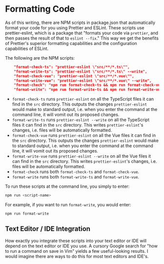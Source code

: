 # Formatting Code

As of this writing, there are NPM scripts in package.json that automatically
format your code for you using Prettier and ESLint. These scripts use
prettier-eslint, which is a package that "formats your code via `prettier`, and
then passes the result of that to `eslint --fix`." This way we get the benefits
of Prettier's superior formatting capabilities and the configuration
capabilities of ESLint.

The following are the NPM scripts:

```json
    "format-check-ts": "prettier-eslint \"src/**/*.ts\"",
    "format-write-ts": "prettier-eslint \"src/**/*.ts\" --write",
    "format-check-vue": "prettier-eslint \"src/**/*.vue\"",
    "format-write-vue": "prettier-eslint \"src/**/*.vue\" --write",
    "format-check": "npm run format-check-ts && npm run format-check-vue",
    "format-write": "npm run format-write-ts && npm run format-write-vue"
```

* `format-check-ts` runs `prettier-eslint` on all the TypeScript files it can
  find in the `src` directory. This outputs the changes `prettier-eslint` would
  make to standard output, i.e. when you enter the command at the command line,
  it will vomit out its proposed changes.
* `format-write-ts` runs `prettier-eslint --write` on all the TypeScript files
  it can find in the `src` directory. This writes `prettier-eslint`'s changes,
  i.e. files will be automatically formatted.
* `format-check-vue` runs `prettier-eslint` on all the Vue files it can find in
  the `src` directory. This outputs the changes `prettier-eslint` would make to
  standard output, i.e. when you enter the command at the command line, it will
  vomit out its proposed changes.
* `format-write-vue` runs `prettier-eslint --write` on all the Vue files it can
  find in the `src` directory. This writes `prettier-eslint`'s changes, i.e.
  files will be automatically formatted.
* `format-check` runs both `format-check-ts` and `format-check-vue`.
* `format-write` runs both `format-write-ts` and `format-write-vue`.

To run these scripts at the command line, you simply to enter:

```sh
npm run <script-name>
```

For example, if you want to run `format-write`, you would enter:

```sh
npm run format-write
```

## Text Editor / IDE Integration

How exactly you integrate these scripts into your text editor or IDE will depend
on the text editor or IDE you use. A cursory Google search for "how to run a
command on save in Vim" yields a few useful-looking results. I would imagine
there are ways to do this for most text editors and IDE's.
